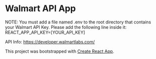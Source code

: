# Walmart API App

NOTE: You must add a file named .env to the root directory that contains your Walmart API Key. Please add the following line inside it: REACT_APP_API_KEY=[YOUR_API_KEY]

API Info: https://developer.walmartlabs.com/

This project was bootstrapped with [Create React App](https://github.com/facebookincubator/create-react-app).

